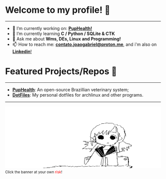 <h1 align="left">Welcome to my profile! 👋</h1>
<hr>


 - 🔭 I’m currently working on: [**PupHealth!**](https://github.com/archgabs/puphealth)
 - 🌱 I’m currently learning **C / Python / SQLite & CTK**
 - 💬 Ask me about **Wms, DEs, Linux and Programming!**
 - 📫 How to reach me: **contato.joaogabriel@proton.me**, and i'm also on [**Linkedin**!](https://www.linkedin.com/in/joao-gabriel-dev/) 


<h1>Featured Projects/Repos 🐧</h1>
<hr>

- [**PupHealth**](https://github.com/archgabs/PupHealth): An open-source Brazillian veterinary system;
- [**DotFiles**](https://github.com/archgabs/dotfiles): My personal dotfiles for archlinux and other programs.

<hr>

<a href="https://www.youtube.com/watch?v=SRgLA8X5N_4"><img src="banner.gif" width="800" height=200></a>
<br>
<small>Click the banner at your own <foo style="color: red">risk</foo>!</small>